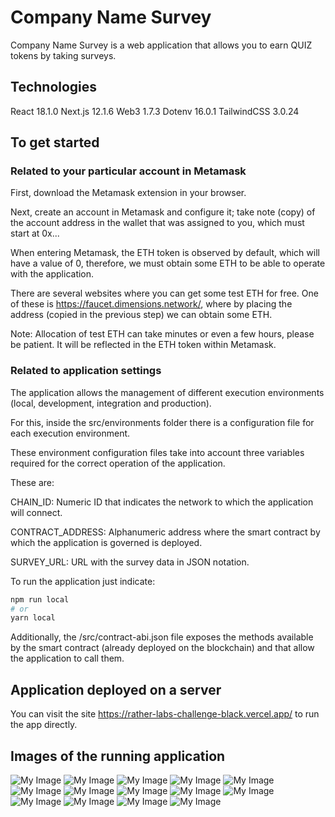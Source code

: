 # Company Name Survey

Company Name Survey is a web application that allows you to earn QUIZ tokens by taking surveys.

## Technologies

React 18.1.0
Next.js 12.1.6
Web3 1.7.3
Dotenv 16.0.1
TailwindCSS 3.0.24

## To get started

### Related to your particular account in Metamask

First, download the Metamask extension in your browser.

Next, create an account in Metamask and configure it; take note (copy) of the account address in the wallet that was assigned to you, which must start at 0x...

When entering Metamask, the ETH token is observed by default, which will have a value of 0, therefore, we must obtain some ETH to be able to operate with the application.

There are several websites where you can get some test ETH for free. One of these is https://faucet.dimensions.network/, where by placing the address (copied in the previous step) we can obtain some ETH.

Note: Allocation of test ETH can take minutes or even a few hours, please be patient. It will be reflected in the ETH token within Metamask.

### Related to application settings

The application allows the management of different execution environments (local, development, integration and production).

For this, inside the src/environments folder there is a configuration file for each execution environment.

These environment configuration files take into account three variables required for the correct operation of the application.

These are:

CHAIN_ID: Numeric ID that indicates the network to which the application will connect.

CONTRACT_ADDRESS: Alphanumeric address where the smart contract by which the application is governed is deployed.

SURVEY_URL: URL with the survey data in JSON notation.

To run the application just indicate:

```bash
npm run local
# or
yarn local
```

Additionally, the /src/contract-abi.json file exposes the methods available by the smart contract (already deployed on the blockchain) and that allow the application to call them.

## Application deployed on a server

You can visit the site https://rather-labs-challenge-black.vercel.app/ to run the app directly.

## Images of the running application

![My Image](public/1.png)
![My Image](public/2.png)
![My Image](public/3.png)
![My Image](public/4.png)
![My Image](public/5.png)
![My Image](public/6.png)
![My Image](public/7.png)
![My Image](public/8.png)
![My Image](public/9.png)
![My Image](public/10.png)
![My Image](public/11.png)
![My Image](public/12.png)
![My Image](public/13.png)
![My Image](public/14.png)